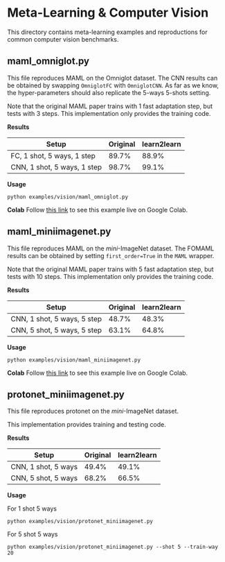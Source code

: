 # Meta-Learning & Computer Vision

This directory contains meta-learning examples and reproductions for common computer vision benchmarks.

## maml_omniglot.py

This file reproduces MAML on the Omniglot dataset.
The CNN results can be obtained by swapping `OmniglotFC` with `OmniglotCNN`.
As far as we know, the hyper-parameters should also replicate the 5-ways 5-shots setting.

Note that the original MAML paper trains with 1 fast adaptation step, but tests with 3 steps.
This implementation only provides the training code.

**Results**

| Setup                         | Original      | learn2learn  |
| ----------------------------- | ------------- | ------------ |
| FC, 1 shot, 5 ways, 1 step    | 89.7%         | 88.9%        |
| CNN, 1 shot, 5 ways, 1 step   | 98.7%         | 99.1%        |

**Usage**

~~~shell
python examples/vision/maml_omniglot.py
~~~

**Colab** Follow [this link](https://colab.research.google.com/drive/1N1vtHAPJBaJO1wD30b_fnwPOWDorm_gP) to see this example live on Google Colab.

## maml_miniimagenet.py

This file reproduces MAML on the *mini*-ImageNet dataset.
The FOMAML results can be obtained by setting `first_order=True` in the `MAML` wrapper.

Note that the original MAML paper trains with 5 fast adaptation step, but tests with 10 steps.
This implementation only provides the training code.

**Results**

| Setup                         | Original      | learn2learn  |
| ----------------------------- | ------------- | ------------ |
| CNN, 1 shot, 5 ways, 5 step   | 48.7%         | 48.3%        |
| CNN, 5 shot, 5 ways, 5 step   | 63.1%         | 64.8%        |

**Usage**

~~~shell
python examples/vision/maml_miniimagenet.py
~~~

**Colab** Follow [this link](https://colab.research.google.com/drive/1NIWbMYM3CercnoNMmlhre7hsJ8wMtAry) to see this example live on Google Colab.


## protonet_miniimagenet.py

This file reproduces protonet on the *mini*-ImageNet dataset.

This implementation provides training and testing code.

**Results**

| Setup                         | Original      | learn2learn  |
| ----------------------------- | ------------- | ------------ |
| CNN, 1 shot, 5 ways           | 49.4%         | 49.1%        |
| CNN, 5 shot, 5 ways           | 68.2%         | 66.5%        |

**Usage**

For 1 shot 5 ways
~~~shell
python examples/vision/protonet_miniimagenet.py
~~~

For 5 shot 5 ways
~~~shell
python examples/vision/protonet_miniimagenet.py --shot 5 --train-way 20
~~~